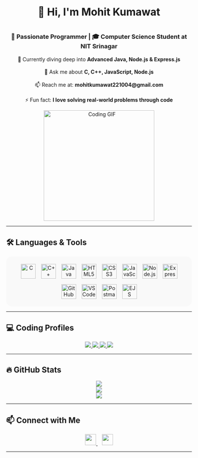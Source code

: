 ## <h1 align="center">💫 Hi, I'm Mohit Kumawat<h1>

<h3 align="center">🚀 Passionate Programmer | 🎓 Computer Science Student at NIT Srinagar</h3>

<p align="center">
  🌱 Currently diving deep into <b>Advanced Java, Node.js & Express.js</b><br><br>
  💬 Ask me about <b>C, C++, JavaScript, Node.js</b><br><br>
  📫 Reach me at: <b>mohitkumawat221004@gmail.com</b><br><br>
  ⚡ Fun fact: <b>I love solving real-world problems through code</b>
</p>

<p align="center">
  <img src="https://media.giphy.com/media/26tn33aiTi1jkl6H6/giphy.gif" width="300" alt="Coding GIF" />
</p>

---

## 🛠️ Languages & Tools

<p align="center" style="display: flex; flex-wrap: wrap; justify-content: center; gap: 15px; background-color: #f9f9f9; padding: 20px; border-radius: 15px;">
  <img src="https://cdn.jsdelivr.net/gh/devicons/devicon/icons/c/c-original.svg" width="40" title="C" />
  <img src="https://cdn.jsdelivr.net/gh/devicons/devicon/icons/cplusplus/cplusplus-original.svg" width="40" title="C++" />
  <img src="https://cdn.jsdelivr.net/gh/devicons/devicon/icons/java/java-original.svg" width="40" title="Java" />
  <img src="https://cdn.jsdelivr.net/gh/devicons/devicon/icons/html5/html5-original.svg" width="40" title="HTML5" />
  <img src="https://cdn.jsdelivr.net/gh/devicons/devicon/icons/css3/css3-original.svg" width="40" title="CSS3" />
  <img src="https://cdn.jsdelivr.net/gh/devicons/devicon/icons/javascript/javascript-original.svg" width="40" title="JavaScript" />
  <img src="https://cdn.jsdelivr.net/gh/devicons/devicon/icons/nodejs/nodejs-original.svg" width="40" title="Node.js" />
  <img src="https://cdn.jsdelivr.net/gh/devicons/devicon/icons/express/express-original.svg" width="40" title="Express.js" />
  <img src="https://www.svgrepo.com/show/475654/github-color.svg" width="40" title="GitHub" />
  <img src="https://cdn.jsdelivr.net/gh/devicons/devicon/icons/vscode/vscode-original.svg" width="40" title="VS Code" />
  <img src="https://img.icons8.com/external-tal-revivo-color-tal-revivo/96/000000/external-postman-is-the-only-complete-api-development-environment-logo-color-tal-revivo.png" width="40" title="Postman" />
  <img src="https://img.icons8.com/color/96/ejs.png" width="40" title="EJS" />
</p>

---

## 💻 Coding Profiles

<p align="center">
  <a href="https://leetcode.com/mohit16user" target="_blank" title="LeetCode Profile">
    <img src="https://img.shields.io/badge/LeetCode-FFA116?style=for-the-badge&logo=leetcode&logoColor=black" />
  </a>
  <a href="https://codeforces.com/profile/Ammohit22" target="_blank" title="Codeforces Profile">
    <img src="https://img.shields.io/badge/Codeforces-1F8ACB?style=for-the-badge&logo=codeforces&logoColor=white" />
  </a>
  <a href="https://www.hackerrank.com/mohitkumawat2211" target="_blank" title="HackerRank Profile">
    <img src="https://img.shields.io/badge/HackerRank-2EC866?style=for-the-badge&logo=HackerRank&logoColor=white" />
  </a>
  <a href="https://www.codechef.com/users/mohitkumars" target="_blank" title="CodeChef Profile">
    <img src="https://img.shields.io/badge/CodeChef-FFD700?style=for-the-badge&logo=CodeChef&logoColor=white" />
  </a>
</p>

---

## 🔥 GitHub Stats

<p align="center">
  <img src="https://github-readme-stats.vercel.app/api?username=Mohitkumar2217&show_icons=true&theme=dark" />
  <br/>
  <img src="https://github-readme-streak-stats.herokuapp.com/?user=Mohitkumar2217&theme=dark" />
  <br/>
  <img src="https://github-readme-stats.vercel.app/api/top-langs/?username=Mohitkumar2217&layout=compact&theme=dark" />
</p>

---

## 📫 Connect with Me

<p align="center">
  <a href="mailto:mohitkumawat221004@gmail.com" target="_blank" title="Email">
    <img src="https://cdn-icons-png.flaticon.com/512/732/732200.png" width="30" />
  </a>
  &nbsp;&nbsp;
  <a href="https://www.linkedin.com/in/mohit-kumawat-889202374" target="_blank" title="LinkedIn">
    <img src="https://cdn.jsdelivr.net/gh/devicons/devicon/icons/linkedin/linkedin-original.svg" width="30" />
  </a>
</p>

---
